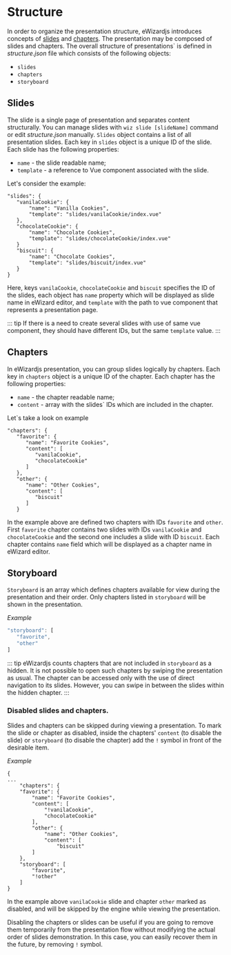 
# Structure

In order to organize the presentation structure, eWizardjs introduces concepts of [slides](#slides) and [chapters](#chapters). The presentation may be composed of slides and chapters. The overall structure of presentations` is defined in *structure.json* file which consists of the following objects:
- `slides`
- `chapters`
- `storyboard`

## Slides

The slide is a single page of presentation and separates content structurally. You can manage slides with `wiz slide [slideName]` command or edit *structure.json* manually. `Slides` object contains a list of all presentation slides. Each key in `slides` object is a unique ID of the slide. Each slide has the following properties:
 
 - `name` - the slide readable name;
 - `template` - a reference to Vue component associated with the slide.

Let's consider the example:
 ```js{2,6,10}
"slides": {
    "vanilaCookie": {
        "name": "Vanilla Cookies",
        "template": "slides/vanilaCookie/index.vue"
    },
    "chocolateCookie": {
        "name": "Chocolate Cookies",
        "template": "slides/chocolateCookie/index.vue"
    }
    "biscuit": {
        "name": "Chocolate Cookies",
        "template": "slides/biscuit/index.vue"
    }
}
```
Here, keys `vanilaCookie`, `chocolateCookie` and `biscuit` specifies the ID of the slides, each object has `name` property which will be displayed as slide name in eWizard editor, and `template` with the path to vue component that represents a presentation page.

::: tip
If there is a need to create several slides with use of same vue component, they should have different IDs, but the same `template` value.
:::


## Chapters

In eWizardjs presentation, you can group slides logically by chapters. Each key in `chapters` object is a unique ID of the chapter. Each chapter has the following properties:

- `name` - the chapter readable name;
- `content` - array with the slides` IDs which are included in the chapter.

Let`s take a look on example

```js{2,9}
"chapters": {
   "favorite": {
      "name": "Favorite Cookies",
      "content": [
         "vanilaCookie",
         "chocolateCookie"
      ]
   },
   "other": {
      "name": "Other Cookies",
      "content": [
         "biscuit"
      ]
   }
```
 
In the example above are defined two chapters with IDs `favorite` and `other`. First `favorite` chapter contains two slides with IDs `vanilaCookie` and `chocolateCookie` and the second one includes a slide with ID `biscuit`. Each chapter contains `name` field which will be displayed as a chapter name in eWizard editor.

## Storyboard

`Storyboard` is an array which defines chapters available for view during the presentation and their order. Only chapters listed in `storyboard` will be shown in the presentation.

*Example*

``` js
"storyboard": [
   "favorite",
   "other"
]
```

::: tip
eWizardjs counts chapters that are not included in `storyboard` as a hidden. It is not possible to open such chapters by swiping the presentation as usual. The chapter can be accessed only with the use of direct navigation to its slides. However, you can swipe in between the slides within the hidden chapter.
::: 


### Disabled slides and chapters.

Slides and chapters can be skipped during viewing a presentation. To mark the slide or chapter as disabled, inside the chapters' <code>content</code> (to disable the slide) or `storyboard` (to disable the chapter) add the `!` symbol in front of the desirable item.

*Example*

```js{7,18}
{
...
    "chapters": {
    "favorite": {
        "name": "Favorite Cookies",
        "content": [
            "!vanilaCookie",
            "chocolateCookie"
        ],
        "other": {
            "name": "Other Cookies",
            "content": [
                "biscuit"
        ]
    },
    "storyboard": [
        "favorite",
        "!other"
    ]
}

```

In the example above `vanilaCookie` slide and chapter `other` marked as disabled, and will be skipped by the engine while viewing the presentation.

Disabling the chapters or slides can be useful if you are going to remove them temporarily from the presentation flow without modifying the actual order of slides demonstration. In this case, you can easily recover them in the future, by removing `!` symbol.
